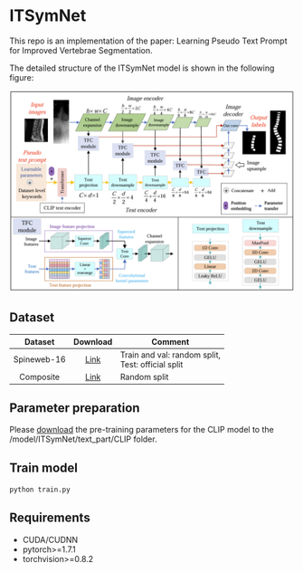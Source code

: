 # ITSymNet

This repo is an implementation of the paper: Learning Pseudo Text Prompt for Improved Vertebrae Segmentation.

The detailed structure of the ITSymNet model is shown in the following figure:

<p align="center">
  <img src="Figures/ITSymNet.jpg" width="700"/>
</p>

## Dataset

|   Dataset   |                        Download                         | Comment                                                 |
| :---------: | :-----------------------------------------------------: | ------------------------------------------------------- |
| Spineweb-16 |    [Link](https://aasce19.grand-challenge.org/Home/)    | Train and val: random split, <br />Test: official split |
|  Composite  | [Link](https://data.mendeley.com/datasets/k3b363f3vz/2) | Random split                                            |

## Parameter preparation

Please [download](https://openaipublic.azureedge.net/clip/models/5806e77cd80f8b59890b7e101eabd078d9fb84e6937f9e85e4ecb61988df416f/ViT-B-16.pt) the pre-training parameters for the CLIP model to the /model/ITSymNet/text_part/CLIP folder.

## Train model

```bash
python train.py
```


## Requirements

+ CUDA/CUDNN
+ pytorch>=1.7.1
+ torchvision>=0.8.2

